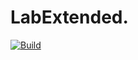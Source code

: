 # LabExtended.
[![Build](https://github.com/marchellc/LabExtended/actions/workflows/dotnet.yml/badge.svg)](https://github.com/marchellc/LabExtended/actions/workflows/dotnet.yml)

